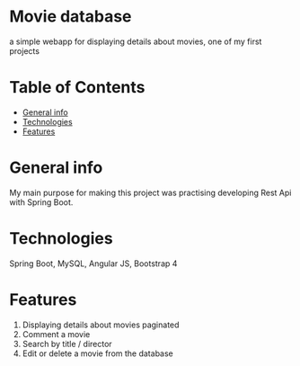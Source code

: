 # Movie database
a simple webapp for displaying details about movies, one of my first projects

# Table of Contents
* [General info](#general-info)
* [Technologies](#technologies)
* [Features](#features)

# General info
My main purpose for making this project was practising developing Rest Api with Spring Boot. 
# Technologies
Spring Boot, MySQL, Angular JS, Bootstrap 4

# Features 
 1. Displaying details about movies paginated
 2. Comment a movie
 3. Search by title / director
 4. Edit or delete a movie from the database
 
